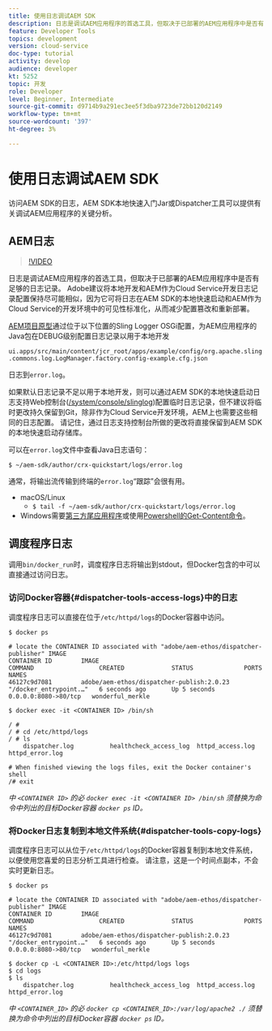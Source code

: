 ```yaml
---
title: 使用日志调试AEM SDK
description: 日志是调试AEM应用程序的首选工具，但取决于已部署的AEM应用程序中是否有足够的日志记录。
feature: Developer Tools
topics: development
version: cloud-service
doc-type: tutorial
activity: develop
audience: developer
kt: 5252
topic: 开发
role: Developer
level: Beginner, Intermediate
source-git-commit: d9714b9a291ec3ee5f3dba9723de72bb120d2149
workflow-type: tm+mt
source-wordcount: '397'
ht-degree: 3%

---
```



# 使用日志调试AEM SDK

访问AEM SDK的日志，AEM SDK本地快速入门Jar或Dispatcher工具可以提供有关调试AEM应用程序的关键分析。

## AEM日志

>[!VIDEO](https://video.tv.adobe.com/v/34334/?quality=12&learn=on)

日志是调试AEM应用程序的首选工具，但取决于已部署的AEM应用程序中是否有足够的日志记录。 Adobe建议将本地开发和AEM作为Cloud Service开发日志记录配置保持尽可能相似，因为它可将日志在AEM SDK的本地快速启动和AEM作为Cloud Service的开发环境中的可见性标准化，从而减少配置篡改和重新部署。

[AEM项目原型](https://github.com/adobe/aem-project-archetype)通过位于以下位置的Sling Logger OSGi配置，为AEM应用程序的Java包在DEBUG级别配置日志记录以用于本地开发

`ui.apps/src/main/content/jcr_root/apps/example/config/org.apache.sling.commons.log.LogManager.factory.config-example.cfg.json`

日志到`error.log`。

如果默认日志记录不足以用于本地开发，则可以通过AEM SDK的本地快速启动日志支持Web控制台([/system/console/slinglog](http://localhost:4502/system/console/slinglog))配置临时日志记录，但不建议将临时更改持久保留到Git，除非作为Cloud Service开发环境，AEM上也需要这些相同的日志配置。 请记住，通过日志支持控制台所做的更改将直接保留到AEM SDK的本地快速启动存储库。

可以在`error.log`文件中查看Java日志语句：

```
$ ~/aem-sdk/author/crx-quickstart/logs/error.log
```

通常，将输出流传输到终端的`error.log`“跟踪”会很有用。

+ macOS/Linux
   + `$ tail -f ~/aem-sdk/author/crx-quickstart/logs/error.log`
+ Windows需要[第三方尾应用程序](https://stackoverflow.com/questions/187587/a-windows-equivalent-of-the-unix-tail-command)或使用[Powershell的Get-Content命令](https://stackoverflow.com/a/46444596/133936)。

## 调度程序日志

调用`bin/docker_run`时，调度程序日志将输出到stdout，但Docker包含的中可以直接通过访问日志。

### 访问Docker容器{#dispatcher-tools-access-logs}中的日志

调度程序日志可以直接在位于`/etc/httpd/logs`的Docker容器中访问。

```shell
$ docker ps

# locate the CONTAINER ID associated with "adobe/aem-ethos/dispatcher-publisher" IMAGE
CONTAINER ID        IMAGE                                       COMMAND                  CREATED             STATUS              PORTS                  NAMES
46127c9d7081        adobe/aem-ethos/dispatcher-publish:2.0.23   "/docker_entrypoint.…"   6 seconds ago       Up 5 seconds        0.0.0.0:8080->80/tcp   wonderful_merkle

$ docker exec -it <CONTAINER ID> /bin/sh

/ # 
/ # cd /etc/httpd/logs
/ # ls
    dispatcher.log          healthcheck_access_log  httpd_access.log        httpd_error.log

# When finished viewing the logs files, exit the Docker container's shell
/# exit
```

_中 `<CONTAINER ID>` 的必 `docker exec -it <CONTAINER ID> /bin/sh` 须替换为命令中列出的目标Docker容器 `docker ps` ID。_


### 将Docker日志复制到本地文件系统{#dispatcher-tools-copy-logs}

调度程序日志可以从位于`/etc/httpd/logs`的Docker容器复制到本地文件系统，以便使用您喜爱的日志分析工具进行检查。 请注意，这是一个时间点副本，不会实时更新日志。

```shell
$ docker ps

# locate the CONTAINER ID associated with "adobe/aem-ethos/dispatcher-publisher" IMAGE
CONTAINER ID        IMAGE                                       COMMAND                  CREATED             STATUS              PORTS                  NAMES
46127c9d7081        adobe/aem-ethos/dispatcher-publish:2.0.23   "/docker_entrypoint.…"   6 seconds ago       Up 5 seconds        0.0.0.0:8080->80/tcp   wonderful_merkle

$ docker cp -L <CONTAINER ID>:/etc/httpd/logs logs 
$ cd logs
$ ls
    dispatcher.log          healthcheck_access_log  httpd_access.log        httpd_error.log
```

_中 `<CONTAINER_ID>` 的必 `docker cp <CONTAINER_ID>:/var/log/apache2 ./` 须替换为命令中列出的目标Docker容器 `docker ps` ID。_
